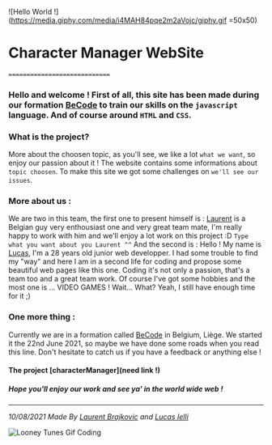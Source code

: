 ![Hello World !](https://media.giphy.com/media/i4MAH84pqe2m2aVojc/giphy.gif =50x50)

# Character Manager WebSite

    ============================

### Hello and welcome ! First of all, this site has been made during our formation [BeCode](https://becode.org/fr/apprendre/developpeur-web-junior/) to train our skills on the `javascript` language. And of course around `HTML` and `CSS`.

### What is the project?
More about the choosen topic, as you'll see, we like a lot `what we want`, so enjoy our passion about it !
The website contains some informations about `topic choosen`.
To make this site we got some challenges on `we'll see our issues`.

### More about us :

We are two in this team, the first one to present himself is :
[Laurent](https://github.com/LaurentBrajkovic) is a Belgian guy very enthousiast one and very great team mate, I'm really happy to work with him and we'll enjoy a lot work on this project :D `Type what you want about you Laurent ^^`
And the second is :
Hello ! My name is [Lucas](https://github.com/LucasIelli), I'm a 28 years old junior web developper. I had some trouble to find my "way" and here I am in a second life for coding and propose some beautiful web pages like this one. Coding it's not only a passion, that's a team too and a great team work. Of course I've got some hobbies and the most one is ... VIDEO GAMES ! Wait... What? Yeah, I still have enough time for it ;)
### One more thing :
Currently we are in a formation called [BeCode](https://becode.org/fr/apprendre/developpeur-web-junior/) in Belgium, Liège. We started it the 22nd June 2021, so maybe we have done some roads when you read this line. Don't hesitate to catch us if you have a feedback or anything else !

#### The project [characterManager](need link !)

##### Hope you'll enjoy our work and see ya' in the world wide web !

--------------------------------------------------------------------

*10/08/2021 Made By [Laurent Brajkovic](https://github.com/LaurentBrajkovic) and [Lucas Ielli](https://github.com/LucasIelli)*

![Looney Tunes Gif Coding](https://media.giphy.com/media/RbDKaczqWovIugyJmW/giphy.gif)

